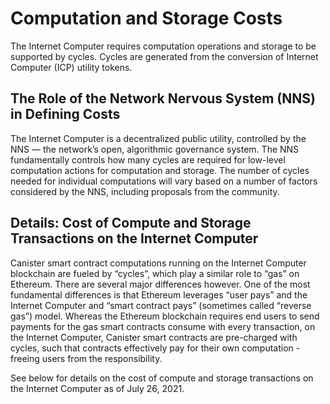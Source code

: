 # Computation and Storage Costs

The Internet Computer requires computation operations and storage to be supported by cycles. Cycles are generated from the conversion of Internet Computer (ICP) utility tokens.

## The Role of the Network Nervous System (NNS) in Defining Costs

The Internet Computer is a decentralized public utility, controlled by the NNS –– the network’s open, algorithmic governance system. The NNS fundamentally controls how many cycles are required for low-level computation actions for computation and storage. The number of cycles needed for individual computations will vary based on a number of factors considered by the NNS, including proposals from the community.

## Details: Cost of Compute and Storage Transactions on the Internet Computer

Canister smart contract computations running on the Internet Computer blockchain are fueled by “cycles”, which play a similar role to “gas” on Ethereum. There are several major differences however. One of the most fundamental differences is that Ethereum leverages “user pays” and the Internet Computer and “smart contract pays” (sometimes called “reverse gas”) model. Whereas the Ethereum blockchain requires end users to send payments for the gas smart contracts consume with every transaction, on the Internet Computer, Canister smart contracts are pre-charged with cycles, such that contracts effectively pay for their own computation - freeing users from the responsibility.

See below for details on the cost of compute and storage transactions on the Internet Computer as of July 26, 2021.

<!-- <table>
<caption>Cycles Cost per Transaction (as of July 26, 2021)</caption>
<colgroup>
<col style="width: 33%" />
<col style="width: 33%" />
<col style="width: 33%" />
</colgroup>
<thead>
<tr class="header">
<th style="text-align: left;">Transaction</th>
<th style="text-align: left;">Description</th>
<th style="text-align: right;">All Application Subnets</th>
</tr>
</thead>
<tbody>
<tr class="odd">
<td style="text-align: left;"><p>Canister Created</p></td>
<td style="text-align: left;"><p>For creating canisters on a subnet</p></td>
<td style="text-align: right;"><p>100,000,000,000</p></td>
</tr>
<tr class="even">
<td style="text-align: left;"><p>Compute Percent Allocated Per Second</p></td>
<td style="text-align: left;"><p>For each percent of the reserved compute allocation (a scarce resource).</p></td>
<td style="text-align: right;"><p>100,000</p></td>
</tr>
<tr class="odd">
<td style="text-align: left;"><p>Update Message Execution</p></td>
<td style="text-align: left;"><p>For every update message executed</p></td>
<td style="text-align: right;"><p>590,000</p></td>
</tr>
<tr class="even">
<td style="text-align: left;"><p>Ten Update Instructions Execution</p></td>
<td style="text-align: left;"><p>For every 10 instructions executed when executing update type messages</p></td>
<td style="text-align: right;"><p>4</p></td>
</tr>
<tr class="odd">
<td style="text-align: left;"><p>Xnet Call</p></td>
<td style="text-align: left;"><p>For every inter-canister call performed (includes the cost for sending the request and receiving the response)</p></td>
<td style="text-align: right;"><p>260,000</p></td>
</tr>
<tr class="even">
<td style="text-align: left;"><p>Xnet Byte Transmission</p></td>
<td style="text-align: left;"><p>For every byte sent in an inter-canister call (for bytes sent in the request and response)</p></td>
<td style="text-align: right;"><p>1,000</p></td>
</tr>
<tr class="odd">
<td style="text-align: left;"><p>Ingress Message Reception</p></td>
<td style="text-align: left;"><p>For every ingress message received</p></td>
<td style="text-align: right;"><p>1,200,000</p></td>
</tr>
<tr class="even">
<td style="text-align: left;"><p>Ingress Byte Reception</p></td>
<td style="text-align: left;"><p>For every byte received in an ingress message</p></td>
<td style="text-align: right;"><p>2,000</p></td>
</tr>
<tr class="odd">
<td style="text-align: left;"><p>GB Storage Per Second</p></td>
<td style="text-align: left;"><p>For storing a GB of data per second</p></td>
<td style="text-align: right;"><p>127,000</p></td>
</tr>
</tbody>
</table>

Cycles Cost per Transaction (as of July 26, 2021)

The $USD cost for transactions below is based on the above cycle costs. 1 XDR is equal to 1 Trillion cycles. As of July 26, 2021, the exchange rate for 1 XDR = $1.42. The exchange rate for USD &lt;&gt; XDR may vary and it will impact the conversion rate. For XDR exchange rates please visit: <https://www.imf.org/external/np/fin/data/rms_sdrv.aspx>

To derive the estimated GB Storage per month, we assume a 30 day month.

<table>
<caption>Cost per Transaction in $USD (as of July 26, 2021)</caption>
<colgroup>
<col style="width: 33%" />
<col style="width: 33%" />
<col style="width: 33%" />
</colgroup>
<thead>
<tr class="header">
<th style="text-align: left;">Transaction</th>
<th style="text-align: left;">Description</th>
<th style="text-align: right;">All Application Subnets</th>
</tr>
</thead>
<tbody>
<tr class="odd">
<td style="text-align: left;"><p>Canister Created</p></td>
<td style="text-align: left;"><p>For creating canisters on a subnet</p></td>
<td style="text-align: right;"><p>$0.142</p></td>
</tr>
<tr class="even">
<td style="text-align: left;"><p>Compute Percent Allocated Per Second</p></td>
<td style="text-align: left;"><p>For each percent of the reserved compute allocation (a scarce resource).</p></td>
<td style="text-align: right;"><p>$0.000000142</p></td>
</tr>
<tr class="odd">
<td style="text-align: left;"><p>Update Message Execution</p></td>
<td style="text-align: left;"><p>For every update message executed</p></td>
<td style="text-align: right;"><p>$0.0000008378</p></td>
</tr>
<tr class="even">
<td style="text-align: left;"><p>Ten Update Instructions Execution</p></td>
<td style="text-align: left;"><p>For every 10 instructions executed when executing update type messages</p></td>
<td style="text-align: right;"><p>$0.00000000000568</p></td>
</tr>
<tr class="odd">
<td style="text-align: left;"><p>Xnet Call</p></td>
<td style="text-align: left;"><p>For every inter-canister call performed (includes the cost for sending the request and receiving the response)</p></td>
<td style="text-align: right;"><p>$0.0000003692</p></td>
</tr>
<tr class="even">
<td style="text-align: left;"><p>Xnet Byte Transmission</p></td>
<td style="text-align: left;"><p>For every byte sent in an inter-canister call (for bytes sent in the request and response)</p></td>
<td style="text-align: right;"><p>$0.00000000142</p></td>
</tr>
<tr class="odd">
<td style="text-align: left;"><p>Ingress Message Reception</p></td>
<td style="text-align: left;"><p>For every ingress message received</p></td>
<td style="text-align: right;"><p>$0.000001704</p></td>
</tr>
<tr class="even">
<td style="text-align: left;"><p>Ingress Byte Reception</p></td>
<td style="text-align: left;"><p>For every byte received in an ingress message</p></td>
<td style="text-align: right;"><p>$0.00000000284</p></td>
</tr>
<tr class="odd">
<td style="text-align: left;"><p>GB Storage Per Second</p></td>
<td style="text-align: left;"><p>For storing a GB of data per second</p></td>
<td style="text-align: right;"><p>$0.00000018034</p></td>
</tr>
</tbody>
</table>

Cost per Transaction in $USD (as of July 26, 2021)

Assuming a 30 day month — 

<table>
<colgroup>
<col style="width: 33%" />
<col style="width: 33%" />
<col style="width: 33%" />
</colgroup>
<tbody>
<tr class="odd">
<td style="text-align: left;"><p>GB Storage Per Month</p></td>
<td style="text-align: left;"><p>For storing a GB of data per month</p></td>
<td style="text-align: right;"><p>$0.467</p></td>
</tr>
</tbody>
</table> -->
